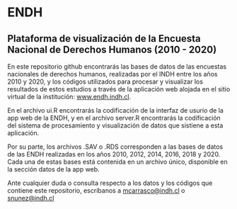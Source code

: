 # ENDH

## Plataforma de visualización de la Encuesta Nacional de Derechos Humanos (2010 - 2020)

En este repositorio github encontrarás las bases de datos de las encuestas nacionales de derechos humanos, realizadas por el INDH entre los años 2010 y 2020, y los códigos utilizados para procesar y visualizar los resultados de estos estudios a través de la aplicación web alojada en el sitio virtual de la institución: www.endh.indh.cl.

En el archivo ui.R encontrarás la codificación de la interfaz de usurio de la app web de la ENDH, y en el archivo server.R encontrarás la codificación del sistema de procesamiento y visualización de datos que sistiene a esta aplicación.

Por su parte, los archivos .SAV o .RDS corresponden a las bases de datos de las ENDH realizadas en los años 2010, 2012, 2014, 2016, 2018 y 2020. Cada una de estas bases está contenida en un archivo único, disponible en la sección datos de la app web.

Ante cualquier duda o consulta respecto a los datos y los códigos que contiene este repositorio, escríbanos a mcarrasco@indh.cl o snunez@indh.cl
